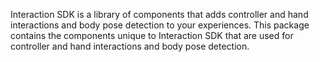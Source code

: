 Interaction SDK is a library of components that adds controller and hand interactions and body pose detection to your experiences. This package contains the components unique to Interaction SDK that are used for controller and hand interactions and body pose detection.
